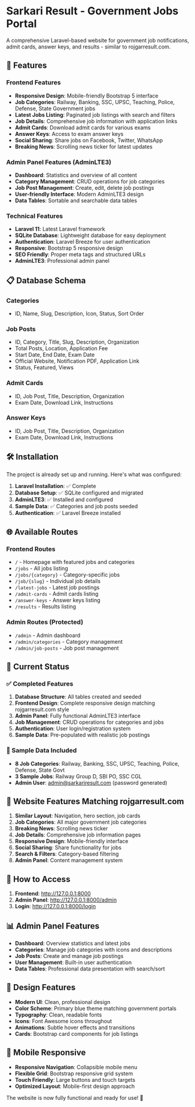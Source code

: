 # Sarkari Result - Government Jobs Portal

A comprehensive Laravel-based website for government job notifications, admit cards, answer keys, and results - similar to rojgarresult.com.

## 🚀 Features

### Frontend Features
- **Responsive Design**: Mobile-friendly Bootstrap 5 interface
- **Job Categories**: Railway, Banking, SSC, UPSC, Teaching, Police, Defense, State Government jobs
- **Latest Jobs Listing**: Paginated job listings with search and filters
- **Job Details**: Comprehensive job information with application links
- **Admit Cards**: Download admit cards for various exams
- **Answer Keys**: Access to exam answer keys
- **Social Sharing**: Share jobs on Facebook, Twitter, WhatsApp
- **Breaking News**: Scrolling news ticker for latest updates

### Admin Panel Features (AdminLTE3)
- **Dashboard**: Statistics and overview of all content
- **Category Management**: CRUD operations for job categories
- **Job Post Management**: Create, edit, delete job postings
- **User-friendly Interface**: Modern AdminLTE3 design
- **Data Tables**: Sortable and searchable data tables

### Technical Features
- **Laravel 11**: Latest Laravel framework
- **SQLite Database**: Lightweight database for easy deployment
- **Authentication**: Laravel Breeze for user authentication
- **Responsive**: Bootstrap 5 responsive design
- **SEO Friendly**: Proper meta tags and structured URLs
- **AdminLTE3**: Professional admin panel

## 📋 Database Schema

### Categories
- ID, Name, Slug, Description, Icon, Status, Sort Order

### Job Posts
- ID, Category, Title, Slug, Description, Organization
- Total Posts, Location, Application Fee
- Start Date, End Date, Exam Date
- Official Website, Notification PDF, Application Link
- Status, Featured, Views

### Admit Cards
- ID, Job Post, Title, Description, Organization
- Exam Date, Download Link, Instructions

### Answer Keys
- ID, Job Post, Title, Description, Organization
- Exam Date, Download Link, Instructions

## 🛠️ Installation

The project is already set up and running. Here's what was configured:

1. **Laravel Installation**: ✅ Complete
2. **Database Setup**: ✅ SQLite configured and migrated
3. **AdminLTE3**: ✅ Installed and configured
4. **Sample Data**: ✅ Categories and job posts seeded
5. **Authentication**: ✅ Laravel Breeze installed

## 🌐 Available Routes

### Frontend Routes
- `/` - Homepage with featured jobs and categories
- `/jobs` - All jobs listing
- `/jobs/{category}` - Category-specific jobs
- `/job/{slug}` - Individual job details
- `/latest-jobs` - Latest job postings
- `/admit-cards` - Admit cards listing
- `/answer-keys` - Answer keys listing
- `/results` - Results listing

### Admin Routes (Protected)
- `/admin` - Admin dashboard
- `/admin/categories` - Category management
- `/admin/job-posts` - Job post management

## 📱 Current Status

### ✅ Completed Features
1. **Database Structure**: All tables created and seeded
2. **Frontend Design**: Complete responsive design matching rojgarresult.com style
3. **Admin Panel**: Fully functional AdminLTE3 interface
4. **Job Management**: CRUD operations for categories and jobs
5. **Authentication**: User login/registration system
6. **Sample Data**: Pre-populated with realistic job postings

### 🔧 Sample Data Included
- **8 Job Categories**: Railway, Banking, SSC, UPSC, Teaching, Police, Defense, State Govt
- **3 Sample Jobs**: Railway Group D, SBI PO, SSC CGL
- **Admin User**: admin@sarkariresult.com (password generated)

## 🎯 Website Features Matching rojgarresult.com

1. **Similar Layout**: Navigation, hero section, job cards
2. **Job Categories**: All major government job categories
3. **Breaking News**: Scrolling news ticker
4. **Job Details**: Comprehensive job information pages
5. **Responsive Design**: Mobile-friendly interface
6. **Social Sharing**: Share functionality for jobs
7. **Search & Filters**: Category-based filtering
8. **Admin Panel**: Content management system

## 🚀 How to Access

1. **Frontend**: http://127.0.0.1:8000
2. **Admin Panel**: http://127.0.0.1:8000/admin
3. **Login**: http://127.0.0.1:8000/login

## 📊 Admin Panel Features

- **Dashboard**: Overview statistics and latest jobs
- **Categories**: Manage job categories with icons and descriptions
- **Job Posts**: Create and manage job postings
- **User Management**: Built-in user authentication
- **Data Tables**: Professional data presentation with search/sort

## 🎨 Design Features

- **Modern UI**: Clean, professional design
- **Color Scheme**: Primary blue theme matching government portals
- **Typography**: Clean, readable fonts
- **Icons**: Font Awesome icons throughout
- **Animations**: Subtle hover effects and transitions
- **Cards**: Bootstrap card components for job listings

## 📱 Mobile Responsive

- **Responsive Navigation**: Collapsible mobile menu
- **Flexible Grid**: Bootstrap responsive grid system
- **Touch Friendly**: Large buttons and touch targets
- **Optimized Layout**: Mobile-first design approach

The website is now fully functional and ready for use! 🎉
